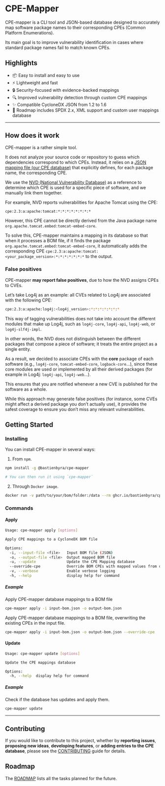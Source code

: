 # CPE-Mapper
CPE-mapper is a CLI tool and JSON-based database designed to accurately map software package names to their corresponding CPEs (Common Platform Enumerations). 

Its main goal is to improve vulnerability identification in cases where standard package names fail to match known CPEs.

## Highlights
- 📦 Easy to install and easy to use
- ⚡ Lightweight and fast
- 🔒 Security-focused with evidence-backed mappings
- 🔍 Improved vulnerability detection through custom CPE mappings
- ✨ Compatible CycloneDX JSON from 1.2 to 1.6
- 🧩 Roadmap includes SPDX 2.x, XML support and custom user mappings database

---

## How does it work
CPE-mapper is a rather simple tool.

It does not analyze your source code or repository to guess which dependencies correspond to which CPEs. Instead, it relies on a [JSON mapping file (our CPE database)](./data/cpe-mapper.json) that explicitly defines, for each package name, the corresponding CPE.

We use the [NVD (National Vulnerability Database)](https://nvd.nist.gov/) as a reference to determine which CPE is used for a specific piece of software, and we manually link them together.

For example, NVD reports vulnerabilities for Apache Tomcat using the CPE:
```bash
cpe:2.3:a:apache:tomcat:*:*:*:*:*:*:*:*
```

However, this CPE cannot be directly derived from the Java package name `org.apache.tomcat.embed:tomcat-embed-core`.

To solve this, CPE-mapper maintains a mapping in its database so that when it processes a BOM file, if it finds the package `org.apache.tomcat.embed:tomcat-embed-core`, it automatically adds the corresponding CPE `cpe:2.3:a:apache:tomcat:<your_package_version>:*:*:*:*:*:*:*` to the output.

### False positives
CPE-mapper **may report false positives**, due to how the NVD assigns CPEs to CVEs.

Let’s take Log4j as an example: all CVEs related to Log4j are associated with the following CPE:
```bash
cpe:2.3:a:apache:log4j:<log4j_version>:*:*:*:*:*:*:*
```

This way of tagging vulnerabilities does not take into account the different modules that make up Log4j, such as `log4j-core`, `log4j-api`, `log4j-web`, or `log4j-slf4j-impl`.

In other words, the NVD does not distinguish between the different packages that compose a piece of software; it treats the entire project as a single entity.

As a result, we decided to associate CPEs with the **core** package of each software (e.g., `log4j-core`, `tomcat-embed-core`, `logback-core`...), since these core modules are used or implemented by all their derived packages (for example in Log4j: `log4j-api`, `log4j-web`...).

This ensures that you are notified whenever a new CVE is published for the software as a whole.

While this approach may generate false positives (for instance, some CVEs might affect a derived package you don’t actually use), it provides the safest coverage to ensure you don’t miss any relevant vulnerabilities.

## Getting Started

### Installing
You can install CPE-mapper in several ways:

1. From `npm`.
```bash
npm install -g @bastienbyra/cpe-mapper

# You can then run it using `cpe-mapper`
```

2. Through `Docker image`.
```bash
docker run -v path/to/your/bom/folder:/data --rm ghcr.io/bastienbyra/cpe-mapper:latest apply -i /data/bom.json -o /data/mapped_bom.json
```

### Commands

#### Apply
```bash
Usage: cpe-mapper apply [options]

Apply CPE mappings to a CycloneDX BOM file

Options:
  -i, --input-file <file>   Input BOM file (JSON)
  -o, --output-file <file>  Output mapped BOM file
  -u, --update              Update the CPE Mapping database
  --override-cpe            Override BOM CPEs with mapped values from our database
  -v, --verbose             Enable verbose logging
  -h, --help                display help for command
```
##### Example
Apply CPE-mapper database mappings to a BOM file
```bash
cpe-mapper apply -i input-bom.json -o output-bom.json
```

Apply CPE-mapper database mappings to a BOM file, overwriting the existing CPEs in the input file.
```bash
cpe-mapper apply -i input-bom.json -o output-bom.json --override-cpe
```

#### Update
```bash
Usage: cpe-mapper update [options]

Update the CPE mappings database

Options:
  -h, --help  display help for command
```

##### Example
Check if the database has updates and apply them.
```bash
cpe-mapper update
```
---

## Contributing
If you would like to contribute to this project, whether by **reporting issues**, **proposing new ideas**, **developing features**, or **adding entries to the CPE database**, please see the [CONTRIBUTING](./CONTRIBUTING.md) guide for details.

## Roadmap
The [ROADMAP](./ROADMAP.md) lists all the tasks planned for the future.